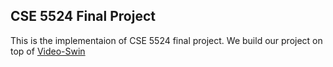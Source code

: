 ## CSE 5524 Final Project

This is the implementaion of CSE 5524 final project. We build our project on top of [Video-Swin](https://github.com/SwinTransformer/Video-Swin-Transformer)